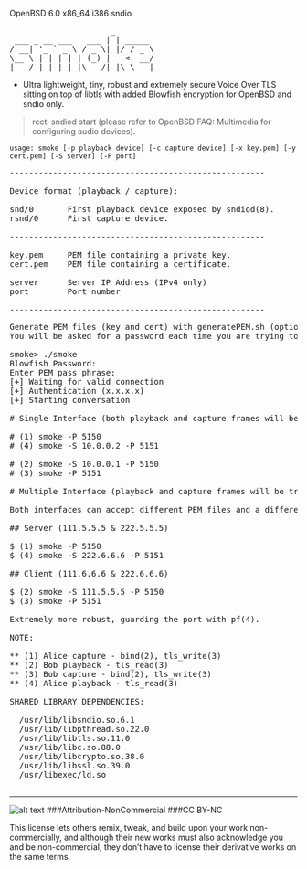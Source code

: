 OpenBSD 6.0
x86_64 i386
sndio
<pre>                     _        
 ___ _ __ ___   ___ | | _____ 
/ __| '_ ` _ \ / _ \| |/ / _ \
\__ \ | | | | | (_) |   <  __/
|___/_| |_| |_|\___/|_|\_\___|
</pre>

 - Ultra lightweight, tiny, robust and extremely secure Voice Over TLS sitting on top of libtls with added Blowfish encryption for OpenBSD and sndio only.

> rcctl sndiod start (please refer to OpenBSD FAQ: Multimedia for configuring audio devices).

```
usage: smoke [-p playback device] [-c capture device] [-x key.pem] [-y cert.pem] [-S server] [-P port]
```

<pre>
-----------------------------------------------------

Device format (playback / capture):

snd/0       First playback device exposed by sndiod(8).
rsnd/0      First capture device.

-----------------------------------------------------

key.pem     PEM file containing a private key.
cert.pem    PEM file containing a certificate.

server      Server IP Address (IPv4 only)
port        Port number

-----------------------------------------------------
</pre>

<pre>
Generate PEM files (key and cert) with generatePEM.sh (optional)
You will be asked for a password each time you are trying to communicate, both users require the same password.

smoke> ./smoke 
Blowfish Password: 
Enter PEM pass phrase:
[+] Waiting for valid connection
[+] Authentication (x.x.x.x)
[+] Starting conversation

# Single Interface (both playback and capture frames will be transported over the same interface)

# (1) smoke -P 5150
# (4) smoke -S 10.0.0.2 -P 5151

# (2) smoke -S 10.0.0.1 -P 5150
# (3) smoke -P 5151

# Multiple Interface (playback and capture frames will be transported over different interfaces)

Both interfaces can accept different PEM files and a different password making it extremely secure.

## Server (111.5.5.5 & 222.5.5.5)

$ (1) smoke -P 5150
$ (4) smoke -S 222.6.6.6 -P 5151

## Client (111.6.6.6 & 222.6.6.6)

$ (2) smoke -S 111.5.5.5 -P 5150
$ (3) smoke -P 5151

Extremely more robust, guarding the port with pf(4).

NOTE:

** (1) Alice capture - bind(2), tls_write(3)
** (2) Bob playback - tls_read(3)
** (3) Bob capture - bind(2), tls_write(3)
** (4) Alice playback - tls_read(3)

SHARED LIBRARY DEPENDENCIES:

  /usr/lib/libsndio.so.6.1
  /usr/lib/libpthread.so.22.0
  /usr/lib/libtls.so.11.0
  /usr/lib/libc.so.88.0
  /usr/lib/libcrypto.so.38.0
  /usr/lib/libssl.so.39.0
  /usr/libexec/ld.so

</pre>

___

![alt text](https://licensebuttons.net/l/by-nc/3.0/88x31.png "Creative Commons")
###Attribution-NonCommercial 
###CC BY-NC

This license lets others remix, tweak, and build upon your work non-commercially, and although their new works must also acknowledge you and be non-commercial, they don’t have to license their derivative works on the same terms.

